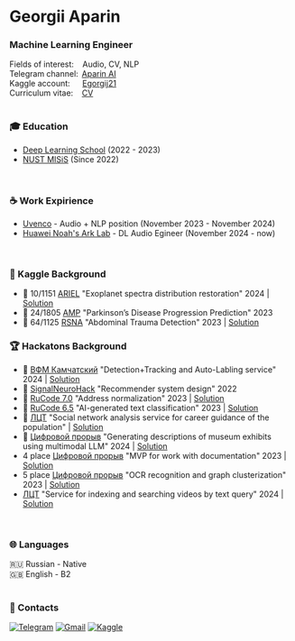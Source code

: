 ### <h1 align="left">Georgii Aparin</h1>
### Machine Learning Engineer
Fields of interest: &thinsp;&thinsp;&thinsp; Audio, CV, NLP<br />
Telegram channel: &thinsp;[Aparin AI](https://t.me/AparinAI)<br />
Kaggle account:  &thinsp;&thinsp; &thinsp;&thinsp; [Egorgij21](https://www.kaggle.com/egorgij21)<br />
Curriculum vitae: &thinsp;&thinsp;&thinsp; [CV](https://drive.google.com/file/d/1IvFlltPdKnhCjKbjNNwZqu61lnFpafgF/view?usp=sharing)<br />
</br>


### 🎓 Education
* [Deep Learning School](https://dls.samcs.ru/) (2022 - 2023)
* [NUST MISiS](https://en.misis.ru) (Since 2022)
</br>

### ☕ Work Expirience
* [Uvenco](https://uvenco.ru/) - Audio + NLP position (November 2023 - November 2024)
* [Huawei Noah's Ark Lab](http://dev3.noahlab.com.hk/) - DL Audio Egineer (November 2024 - now)

</br>

### 🦢 Kaggle Background
* 🥇 10/1151 [ARIEL](https://www.kaggle.com/competitions/ariel-data-challenge-2024) "Exoplanet spectra distribution restoration" 2024 | [Solution](https://www.kaggle.com/competitions/ariel-data-challenge-2024/discussion/544189)
* 🥈 24/1805 [AMP](https://www.kaggle.com/competitions/amp-parkinsons-disease-progression-prediction) "Parkinson’s Disease Progression Prediction" 2023
* 🥉 64/1125 [RSNA](https://www.kaggle.com/competitions/rsna-2023-abdominal-trauma-detection/overview) "Abdominal Trauma Detection" 2023 | [Solution](https://github.com/Egorgij21/RSNA_2023_Abdominal_Trauma_Detection)

### 🏆 Hackatons Background
* 🥇 [ВФМ Камчатский](https://tenchat.ru/media/2074987-privet-mezhdunarodniy-khakaton-i-vsemirniy-festival-molodezhi-2024) "Detection+Tracking and Auto-Labling service" 2024 | [Solution](https://github.com/sir-timio/WYF2024)
* 🥈 [SignalNeuroHack](https://www.prostospb.team/hackaton) "Recommender system design" 2022
* 🥈 [RuCode 7.0](https://rucode.net) "Address normalization" 2023 | [Solution](https://github.com/Egorgij21/RuCode_7.0)
* 🥉 [RuCode 6.5](https://rucode.net) "AI-generated text classification" 2023 | [Solution](https://github.com/MaksKhan/RuCode_7)
* 🥉 [ЛЦТ](https://i.moscow/cabinet/lct/hackatons/79d36ac5f69f4cea98753fecd84b3b76) "Social network analysis service for career guidance of the population" | [Solution](https://github.com/EgorTarasov/lct-2023-yakutia)
* 🥉 [Цифровой прорыв](https://hacks-ai.ru/events/1077372) "Generating descriptions of museum exhibits using multimodal LLM" 2024 | [Solution](https://github.com/Sapf3ar/expo-search)
* 4 place [Цифровой прорыв](https://hacks-ai.ru/hackathons.html?eventId=969074&tabId=981430&number=1) "MVP for work with documentation" 2023 | [Solution](https://github.com/Sapf3ar/case1)
* 5 place [Цифровой прорыв](https://hacks-ai.ru/hackathons.html?eventId=969079&caseEl=993800&tab=1) "OCR recognition and graph clusterization" 2023 | [Solution](https://github.com/Sapf3ar/topblog_case)
* [ЛЦТ](https://i.moscow/lct) "Service for indexing and searching videos by text query" 2024 | [Solution](https://github.com/Sapf3ar/tiktokers/tree/main)
</br>

### 🌐 Languages
🇷🇺 Russian - Native <br>
🇬🇧 English - B2 <br>
</br>

### 🤝 Contacts
[![Telegram](https://img.shields.io/badge/Telegram-0088cc?style=for-the-badge&logo=telegram&logoColor=white)](https://t.me/Egorgij21)
[![Gmail](https://img.shields.io/badge/Gmail-D14836?style=for-the-badge&logo=gmail&logoColor=white)](mailto:joma57099@gmail.com)
[![Kaggle](https://img.shields.io/badge/Kaggle-035a7d?style=for-the-badge&logo=kaggle&logoColor=white)](https://www.kaggle.com/egorgij21)
